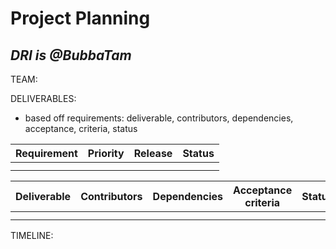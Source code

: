 # Project Planning
<!-- who and when, timeline-->
*DRI is @BubbaTam*
---------------------------------------
TEAM:

DELIVERABLES:
- based off requirements: deliverable, contributors, dependencies, acceptance, criteria, status

| Requirement | Priority | Release | Status |
| ----------- | ----------- | ---- | ---- |
| | | | |
| | | | |

| Deliverable | Contributors | Dependencies | Acceptance criteria | Status |
| ---- | ---- | ---- | ---- | ---- |
| | | | | |
| | | | | |



TIMELINE: